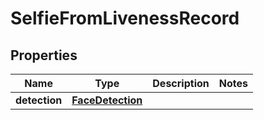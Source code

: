 

# SelfieFromLivenessRecord


## Properties

| Name | Type | Description | Notes |
|------------ | ------------- | ------------- | -------------|
|**detection** | [**FaceDetection**](FaceDetection.md) |  |  |




